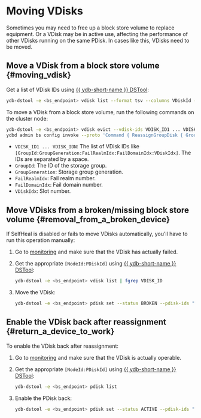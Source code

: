 # Moving VDisks

Sometimes you may need to free up a block store volume to replace equipment. Or a VDisk may be in active use, affecting the performance of other VDisks running on the same PDisk. In cases like this, VDisks need to be moved.

## Move a VDisk from a block store volume {#moving_vdisk}

Get a list of VDisk IDs using [{{ ydb-short-name }} DSTool](../../reference/ydb-dstool/index.md):

```bash
ydb-dstool -e <bs_endpoint> vdisk list --format tsv --columns VDiskId --no-header
```

To move a VDisk from a block store volume, run the following commands on the cluster node:

```bash
ydb-dstool -e <bs_endpoint> vdisk evict --vdisk-ids VDISK_ID1 ... VDISK_IDN
ydbd admin bs config invoke --proto 'Command { ReassignGroupDisk { GroupId: <Storage group ID> GroupGeneration: <Storage group generation> FailRealmIdx: <FailRealm> FailDomainIdx: <FailDomain> VDiskIdx: <Slot number> } }'
```

* `VDISK_ID1 ... VDISK_IDN`: The list of VDisk IDs like `[GroupId:GroupGeneration:FailRealmIdx:FailDomainIdx:VDiskIdx]`. The IDs are separated by a space.
* `GroupId`: The ID of the storage group.
* `GroupGeneration`: Storage group generation.
* `FailRealmIdx`: Fail realm number.
* `FailDomainIdx`: Fail domain number.
* `VDiskIdx`: Slot number.

## Move VDisks from a broken/missing block store volume {#removal_from_a_broken_device}

If SelfHeal is disabled or fails to move VDisks automatically, you'll have to run this operation manually:

1. Go to [monitoring](../../maintenance/embedded_monitoring/ydb_monitoring.md) and make sure that the VDisk has actually failed.
1. Get the appropriate `[NodeId:PDiskId]` using [{{ ydb-short-name }} DSTool](../../reference/ydb-dstool/index.md):

   ```bash
   ydb-dstool -e <bs_endpoint> vdisk list | fgrep VDISK_ID
   ```

1. Move the VDisk:

   ```bash
   ydb-dstool -e <bs_endpoint> pdisk set --status BROKEN --pdisk-ids "[NodeId:PDiskId]"
   ```

## Enable the VDisk back after reassignment {#return_a_device_to_work}

To enable the VDisk back after reassignment:

1. Go to [monitoring](../../maintenance/embedded_monitoring/ydb_monitoring.md) and make sure that the VDisk is actually operable.
1. Get the appropriate `[NodeId:PDiskId]` using [{{ ydb-short-name }} DSTool](../../reference/ydb-dstool/index.md):

   ```bash
   ydb-dstool -e <bs_endpoint> pdisk list
   ```

1. Enable the PDisk back:

   ```bash
   ydb-dstool -e <bs_endpoint> pdisk set --status ACTIVE --pdisk-ids "[NodeId:PDiskId]"
   ```
